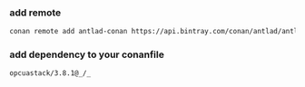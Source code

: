 ### add remote
```bash
conan remote add antlad-conan https://api.bintray.com/conan/antlad/antlad-conan
```

### add dependency to your conanfile
```
opcuastack/3.8.1@_/_
```
